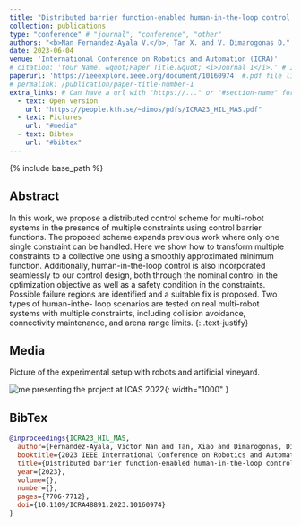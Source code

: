 ```yaml
---
title: "Distributed barrier function-enabled human-in-the-loop control for multi-robot systems"
collection: publications
type: "conference" # "journal", "conference", "other"
authors: "<b>Nan Fernandez-Ayala V.</b>, Tan X. and V. Dimarogonas D."
date: 2023-06-04
venue: 'International Conference on Robotics and Automation (ICRA)'
# citation: 'Your Name. &quot;Paper Title.&quot; <i>Journal 1</i>.' # If not defined, the recommended citation is automatically generated
paperurl: 'https://ieeexplore.ieee.org/document/10160974' #.pdf file link, can be "http://..." or a file name inside files/
# permalink: /publication/paper-title-number-1
extra_links: # Can have a url with "https://..." or "#section-name" for a reference to a section in this .md page, e.g #media
  - text: Open version
    url: "https://people.kth.se/~dimos/pdfs/ICRA23_HIL_MAS.pdf"
  - text: Pictures
    url: "#media"
  - text: Bibtex
    url: "#bibtex"
---
```

{% include base_path %}
## Abstract

In this work, we propose a distributed control
scheme for multi-robot systems in the presence of multiple
constraints using control barrier functions. The proposed
scheme expands previous work where only one single constraint
can be handled. Here we show how to transform multiple
constraints to a collective one using a smoothly approximated
minimum function. Additionally, human-in-the-loop control is
also incorporated seamlessly to our control design, both through
the nominal control in the optimization objective as well as a
safety condition in the constraints. Possible failure regions are
identified and a suitable fix is proposed. Two types of human-inthe-
loop scenarios are tested on real multi-robot systems with
multiple constraints, including collision avoidance, connectivity
maintenance, and arena range limits.
{: .text-justify}

## Media
Picture of the experimental setup with robots and artificial vineyard.

![me presenting the project at ICAS 2022]({{base_path}}/images/icra23/robots.jpg){: width="1000" }

## BibTex

```bibtex
@inproceedings{ICRA23_HIL_MAS,
  author={Fernandez-Ayala, Victor Nan and Tan, Xiao and Dimarogonas, Dimos V.},
  booktitle={2023 IEEE International Conference on Robotics and Automation (ICRA)}, 
  title={Distributed barrier function-enabled human-in-the-loop control for multi-robot systems}, 
  year={2023},
  volume={},
  number={},
  pages={7706-7712},
  doi={10.1109/ICRA48891.2023.10160974}
}
```